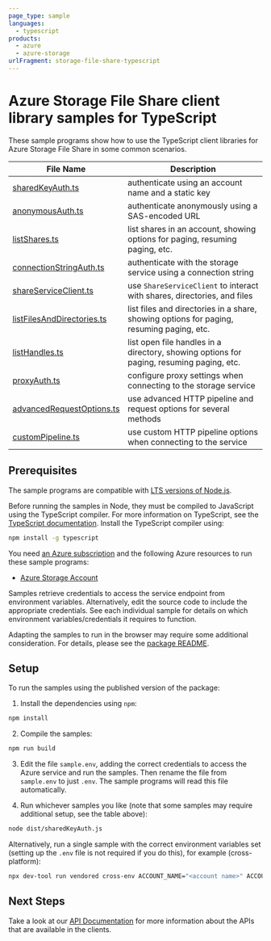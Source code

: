 ```yaml
---
page_type: sample
languages:
  - typescript
products:
  - azure
  - azure-storage
urlFragment: storage-file-share-typescript
---
```


# Azure Storage File Share client library samples for TypeScript

These sample programs show how to use the TypeScript client libraries for Azure Storage File Share in some common scenarios.

| **File Name**                                         | **Description**                                                                          |
| ----------------------------------------------------- | ---------------------------------------------------------------------------------------- |
| [sharedKeyAuth.ts][sharedkeyauth]                     | authenticate using an account name and a static key                                      |
| [anonymousAuth.ts][anonymousauth]                     | authenticate anonymously using a SAS-encoded URL                                         |
| [listShares.ts][listshares]                           | list shares in an account, showing options for paging, resuming paging, etc.             |
| [connectionStringAuth.ts][connectionstringauth]       | authenticate with the storage service using a connection string                          |
| [shareServiceClient.ts][shareserviceclient]           | use `ShareServiceClient` to interact with shares, directories, and files                 |
| [listFilesAndDirectories.ts][listfilesanddirectories] | list files and directories in a share, showing options for paging, resuming paging, etc. |
| [listHandles.ts][listhandles]                         | list open file handles in a directory, showing options for paging, resuming paging, etc. |
| [proxyAuth.ts][proxyauth]                             | configure proxy settings when connecting to the storage service                          |
| [advancedRequestOptions.ts][advancedrequestoptions]   | use advanced HTTP pipeline and request options for several methods                       |
| [customPipeline.ts][custompipeline]                   | use custom HTTP pipeline options when connecting to the service                          |

## Prerequisites

The sample programs are compatible with [LTS versions of Node.js](https://github.com/nodejs/release#release-schedule).

Before running the samples in Node, they must be compiled to JavaScript using the TypeScript compiler. For more information on TypeScript, see the [TypeScript documentation][typescript]. Install the TypeScript compiler using:

```bash
npm install -g typescript
```

You need [an Azure subscription][freesub] and the following Azure resources to run these sample programs:

- [Azure Storage Account][createinstance_azurestorageaccount]

Samples retrieve credentials to access the service endpoint from environment variables. Alternatively, edit the source code to include the appropriate credentials. See each individual sample for details on which environment variables/credentials it requires to function.

Adapting the samples to run in the browser may require some additional consideration. For details, please see the [package README][package].

## Setup

To run the samples using the published version of the package:

1. Install the dependencies using `npm`:

```bash
npm install
```

2. Compile the samples:

```bash
npm run build
```

3. Edit the file `sample.env`, adding the correct credentials to access the Azure service and run the samples. Then rename the file from `sample.env` to just `.env`. The sample programs will read this file automatically.

4. Run whichever samples you like (note that some samples may require additional setup, see the table above):

```bash
node dist/sharedKeyAuth.js
```

Alternatively, run a single sample with the correct environment variables set (setting up the `.env` file is not required if you do this), for example (cross-platform):

```bash
npx dev-tool run vendored cross-env ACCOUNT_NAME="<account name>" ACCOUNT_KEY="<account key>" node dist/sharedKeyAuth.js
```

## Next Steps

Take a look at our [API Documentation][apiref] for more information about the APIs that are available in the clients.

[sharedkeyauth]: https://github.com/Azure/azure-sdk-for-js/blob/main/sdk/storage/storage-file-share/samples/v12/typescript/src/sharedKeyAuth.ts
[anonymousauth]: https://github.com/Azure/azure-sdk-for-js/blob/main/sdk/storage/storage-file-share/samples/v12/typescript/src/anonymousAuth.ts
[listshares]: https://github.com/Azure/azure-sdk-for-js/blob/main/sdk/storage/storage-file-share/samples/v12/typescript/src/listShares.ts
[connectionstringauth]: https://github.com/Azure/azure-sdk-for-js/blob/main/sdk/storage/storage-file-share/samples/v12/typescript/src/connectionStringAuth.ts
[shareserviceclient]: https://github.com/Azure/azure-sdk-for-js/blob/main/sdk/storage/storage-file-share/samples/v12/typescript/src/shareServiceClient.ts
[listfilesanddirectories]: https://github.com/Azure/azure-sdk-for-js/blob/main/sdk/storage/storage-file-share/samples/v12/typescript/src/listFilesAndDirectories.ts
[listhandles]: https://github.com/Azure/azure-sdk-for-js/blob/main/sdk/storage/storage-file-share/samples/v12/typescript/src/listHandles.ts
[proxyauth]: https://github.com/Azure/azure-sdk-for-js/blob/main/sdk/storage/storage-file-share/samples/v12/typescript/src/proxyAuth.ts
[advancedrequestoptions]: https://github.com/Azure/azure-sdk-for-js/blob/main/sdk/storage/storage-file-share/samples/v12/typescript/src/advancedRequestOptions.ts
[custompipeline]: https://github.com/Azure/azure-sdk-for-js/blob/main/sdk/storage/storage-file-share/samples/v12/typescript/src/customPipeline.ts
[apiref]: https://docs.microsoft.com/javascript/api/@azure/storage-file-share
[freesub]: https://azure.microsoft.com/free/
[createinstance_azurestorageaccount]: https://docs.microsoft.com/azure/storage/common/storage-account-overview
[package]: https://github.com/Azure/azure-sdk-for-js/tree/main/sdk/storage/storage-file-share/README.md
[typescript]: https://www.typescriptlang.org/docs/home.html
